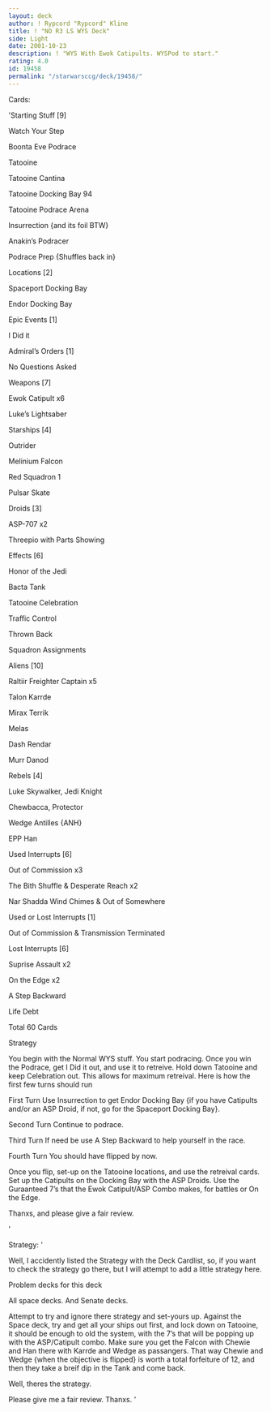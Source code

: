 ```yaml
---
layout: deck
author: ! Rypcord "Rypcord" Kline
title: ! "NO R3 LS WYS Deck"
side: Light
date: 2001-10-23
description: ! "WYS With Ewok Catipults. WYSPod to start."
rating: 4.0
id: 19458
permalink: "/starwarsccg/deck/19458/"
---
```

Cards: 

'Starting Stuff [9]

Watch Your Step

Boonta Eve Podrace

Tatooine

Tatooine Cantina

Tatooine Docking Bay 94

Tatooine Podrace Arena

Insurrection {and its foil BTW}

Anakin’s Podracer

Podrace Prep {Shuffles back in}


Locations [2]

 Spaceport Docking Bay

Endor Docking Bay


Epic Events [1]

I Did it


Admiral’s Orders [1]

No Questions Asked


Weapons [7]

Ewok Catipult x6

Luke’s Lightsaber


Starships [4]

Outrider

Melinium Falcon

Red Squadron 1

Pulsar Skate


Droids [3]

ASP-707 x2

Threepio with Parts Showing


Effects [6]

Honor of the Jedi

Bacta Tank

Tatooine Celebration

Traffic Control

Thrown Back

Squadron Assignments


Aliens [10]

Raltiir Freighter Captain x5

Talon Karrde

Mirax Terrik

Melas

Dash Rendar

Murr Danod


Rebels [4]

Luke Skywalker, Jedi Knight

Chewbacca, Protector

Wedge Antilles {ANH}

EPP Han


Used Interrupts [6]

Out of Commission x3

The Bith Shuffle & Desperate Reach x2

Nar Shadda Wind Chimes & Out of Somewhere


Used or Lost Interrupts [1]

Out of Commission & Transmission Terminated


Lost Interrupts [6]

Suprise Assault x2

On the Edge x2

A Step Backward

Life Debt


Total 60 Cards


Strategy

You begin with the Normal WYS stuff. You start podracing. Once you win the Podrace, get I Did it out, and use it to retreive. Hold down Tatooine and keep Celebration out. This allows for maximum retreival. Here is how the first few turns should run

First Turn Use Insurrection to get Endor Docking Bay {if you have Catipults and/or an ASP Droid, if not, go for the  Spaceport Docking Bay}. 

Second Turn Continue to podrace. 

Third Turn If need be use A Step Backward to help yourself in the race.

Fourth Turn You should have flipped by now.


Once you flip, set-up on the Tatooine locations, and use the retreival cards. Set up the Catipults on the Docking Bay with the ASP Droids. Use the Guraanteed 7’s that the Ewok Catipult/ASP Combo makes, for battles or On the Edge. 


Thanxs, and please give a fair review.









'

Strategy: '

Well, I accidently listed the Strategy with the Deck Cardlist, so, if you want to check the strategy go there, but I will attempt to add a little strategy here.


Problem decks for this deck

All space decks. And Senate decks.


Attempt to try and ignore there strategy and set-yours up. Against the Space deck, try and get all your ships out first, and lock down on Tatooine, it should be enough to old the system, with the 7’s that will be popping up with the ASP/Catipult combo. Make sure you get the Falcon with Chewie and Han there with Karrde and Wedge as passangers. That way Chewie and Wedge {when the objective is flipped} is worth a total forfeiture of 12, and then they take a breif dip in the Tank and come back. 


Well, theres the strategy.


Please give me a fair review. Thanxs. '
